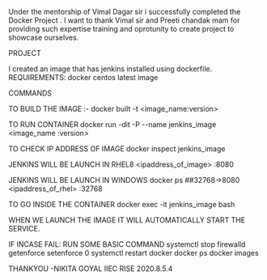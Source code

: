 Under the mentorship of Vimal Dagar sir i successfully completed the Docker Project .
I want to thank Vimal sir and Preeti chandak mam for providing such expertise training and oprotunity to  create project to showcase ourselves.


PROJECT

I created an image that has jenkins installed using dockerfile.
REQUIREMENTS:
docker
centos latest image

COMMANDS

TO BUILD THE IMAGE :-
docker built -t <image_name:version>

TO RUN CONTAINER 
docker run -dit  -P  --name jenkins_image  <image_name :version>

TO CHECK IP ADDRESS OF IMAGE
docker inspect jenkins_image

JENKINS WILL BE LAUNCH IN RHEL8
<ipaddress_of_image> :8080


JENKINS WILL BE LAUNCH IN WINDOWS
docker ps
##32768->8080
<ipaddress_of_rhel> :32768

TO GO INSIDE THE CONTAINER
docker exec -it jenkins_image bash

WHEN WE LAUNCH THE IMAGE IT WILL AUTOMATICALLY START THE SERVICE.

IF INCASE FAIL:
RUN SOME BASIC COMMAND
systemctl stop firewalld
getenforce
setenforce 0
systemctl restart docker
docker ps
docker images



THANKYOU
-NIKITA GOYAL
IIEC RISE 2020.8.5.4


